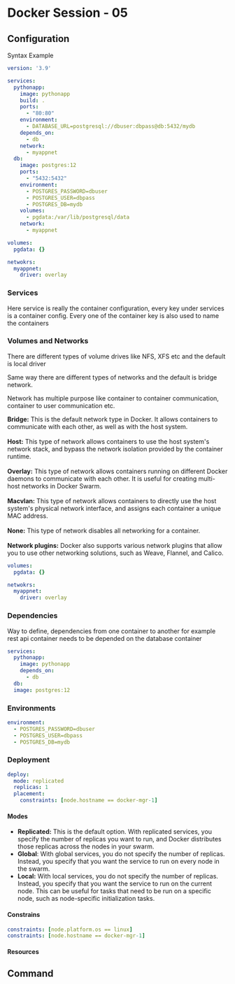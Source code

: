 # Docker Session - 05 #
## Configuration ##
Syntax Example
```yaml
version: '3.9'

services:
  pythonapp:
    image: pythonapp
    build: .
    ports:
      - "80:80"
    environment:
      - DATABASE_URL=postgresql://dbuser:dbpass@db:5432/mydb
    depends_on:
      - db
    network:
      - myappnet
  db:
    image: postgres:12
    ports:
      - "5432:5432"
    environment:
      - POSTGRES_PASSWORD=dbuser
      - POSTGRES_USER=dbpass
      - POSTGRES_DB=mydb
    volumes:
      - pgdata:/var/lib/postgresql/data
    network:
      - myappnet

volumes:
  pgdata: {}

netwokrs:
  myappnet:
    driver: overlay
```
### Services ###
Here service is really the container configuration, every key under services is a container config. Every one of the container key is also used to name the containers
### Volumes and Networks ###
There are different types of volume drives like NFS, XFS etc and the default is local driver

Same way there are different types of networks and the default is bridge network.

Network has multiple purpose like container to container communication, container to user communication etc.

**Bridge:** This is the default network type in Docker. It allows containers to communicate with each other, as well as with the host system.<br><br>
**Host:** This type of network allows containers to use the host system's network stack, and bypass the network isolation provided by the container runtime.<br><br>
**Overlay:** This type of network allows containers running on different Docker daemons to communicate with each other. It is useful for creating multi-host networks in Docker Swarm.<br><br>
**Macvlan:** This type of network allows containers to directly use the host system's physical network interface, and assigns each container a unique MAC address.<br><br>
**None:** This type of network disables all networking for a container.<br><br>
**Network plugins:** Docker also supports various network plugins that allow you to use other networking solutions, such as Weave, Flannel, and Calico.
```yaml
volumes:
  pgdata: {}

netwokrs:
  myappnet:
    driver: overlay
```

### Dependencies ###
Way to define, dependencies from one container to another for example rest api container needs to be depended on the database container
```yaml
services:
  pythonapp:
    image: pythonapp
    depends_on:
      - db
  db:
  image: postgres:12
```
### Environments ###
```yaml
environment:
  - POSTGRES_PASSWORD=dbuser
  - POSTGRES_USER=dbpass
  - POSTGRES_DB=mydb
```
### Deployment ###
```yaml
deploy:
  mode: replicated
  replicas: 1
  placement:
    constraints: [node.hostname == docker-mgr-1]
```
#### **Modes** ####
* **Replicated:** This is the default option. With replicated services, you specify the number of replicas you want to run, and Docker distributes those replicas across the nodes in your swarm.
* **Global**: With global services, you do not specify the number of replicas. Instead, you specify that you want the service to run on every node in the swarm.
* **Local:** With local services, you do not specify the number of replicas. Instead, you specify that you want the service to run on the current node. This can be useful for tasks that need to be run on a specific node, such as node-specific initialization tasks.
#### **Constrains** ####
```yaml
constraints: [node.platform.os == linux]
constraints: [node.hostname == docker-mgr-1]
```
#### **Resources** ####
## Command ##